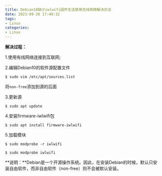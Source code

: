 ```yaml
---
title: Debian10缺少iwlwifi固件无法使用无线网络解决办法
date: 2023-09-26 17:49:32
tags:
- Linux
categories:
- Linux
---
```

**解决过程：**

1.使用有线网络连接到互联网;

2.编辑Debian10的软件源配置文件

`$ sudo vim /etc/apt/sources.list`

将`non-free`添加到源的后面

3.更新源

`$ sudo apt update`

4.安装firmware-iwlwifi包

`$ sudo apt install firmware-iwlwifi`

5.加载模块

`$ sudo modprobe -r iwlwifi`

`$ sudo modprobe iwlwifi`

**说明：**Debian是一个开源操作系统。因此，在安装Debian的时候，默认只安装自由软件，而非自由软件（non-free）则不会被默认安装。
